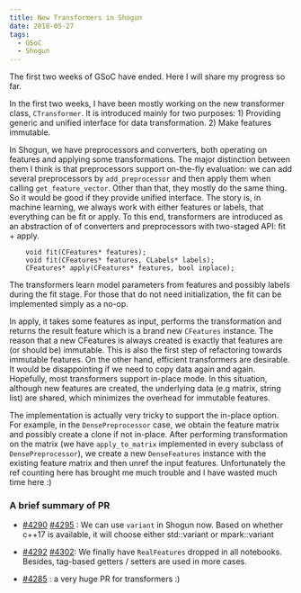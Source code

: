 ```yaml
---
title: New Transformers in Shogun
date: 2018-05-27
tags:
  - GSoC
  - Shogun
---
```


The first two weeks of GSoC have ended. Here I will share my progress so far.

In the first two weeks, I have been mostly working on the new transformer class, `CTransformer`. It is introduced mainly for two purposes: 1) Providing generic and unified interface for data transformation. 2) Make features immutable.

In Shogun, we have preprocessors and converters, both operating on features and applying some transformations. The major distinction between them I think is that preprocessors support on-the-fly evaluation: we can add several preprocessors by `add_preprocessor` and then apply them when calling `get_feature_vector`. Other than that, they mostly do the same thing. So it would be good if they provide unified interface. The story is, in machine learning, we always work with either features or labels, that everything can be fit or apply. To this end, transformers are introduced as an abstraction of of converters and preprocessors with two-staged API: fit + apply.
```
    void fit(CFeatures* features);
    void fit(CFeatures* features, CLabels* labels);
    CFeatures* apply(CFeatures* features, bool inplace);
```
The transformers learn model parameters from features and possibly labels during the fit stage. For those that do not need initialization, the fit can be implemented simply as a no-op. 

In apply, it takes some features as input, performs the transformation and returns the result feature which is a brand new `CFeatures` instance. The reason that a new CFeatures is always created is exactly that features are (or should be) immutable. This is also the first step of refactoring towards immutable features. On the other hand, efficient transformers are desirable. It would be disappointing if we need to copy data again and again. Hopefully, most transformers support in-place mode. In this situation, although new features are created, the underlying data (e.g matrix, string list) are shared, which minimizes the overhead for immutable features.

The implementation is actually very tricky to support the in-place option. For example, in the `DensePreprocessor` case, we obtain the feature matrix and possibly create a clone if not in-place. After performing transformation on the matrix (we have `apply_to_matrix` implemented in every subclass of `DensePreprocessor`), we create a new `DenseFeatures` instance with the existing feature matrix and then unref the input features. Unfortunately the ref counting here has brought me much trouble and I have wasted much time here :)

### A brief summary of PR

* [\#4290](https://github.com/shogun-toolbox/shogun/pull/4290) 
  [\#4295](https://github.com/shogun-toolbox/shogun/pull/4295) :
  We can use `variant` in Shogun now. Based on whether c++17 is available, it will choose either std::variant or mpark::variant

* [\#4292](https://github.com/shogun-toolbox/shogun/pull/4292) 
  [\#4302](https://github.com/shogun-toolbox/shogun/pull/4302):
  We finally have `RealFeatures` dropped in all notebooks. Besides, tag-based getters / setters are used in more cases.

* [\#4285](https://github.com/shogun-toolbox/shogun/pull/4285) : a very huge PR for transformers :)

